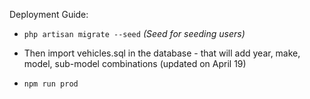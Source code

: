 Deployment Guide:

- `php artisan migrate --seed` _(Seed for seeding users)_

- Then import vehicles.sql in the database - that will add year, make, model, sub-model combinations (updated on April 19)

- `npm run prod`